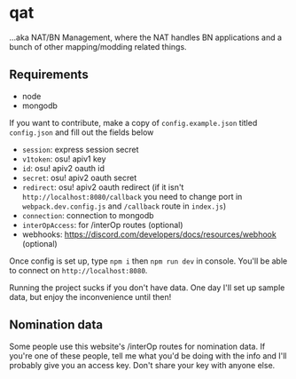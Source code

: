 # qat

...aka NAT/BN Management, where the NAT handles BN applications and a bunch of other mapping/modding related things.

## Requirements

- node
- mongodb

If you want to contribute, make a copy of `config.example.json` titled `config.json` and fill out the fields below

- `session`: express session secret
- `v1token`: osu! apiv1 key
- `id`: osu! apiv2 oauth id
- `secret`: osu! apiv2 oauth secret
- `redirect`: osu! apiv2 oauth redirect (if it isn't `http://localhost:8080/callback` you need to change port in `webpack.dev.config.js` and `/callback` route in `index.js`)
- `connection`: connection to mongodb
- `interOpAccess`: for /interOp routes (optional)
- webhooks: https://discord.com/developers/docs/resources/webhook (optional)

Once config is set up, type `npm i` then `npm run dev` in console. You'll be able to connect on `http://localhost:8080`. 

Running the project sucks if you don't have data. One day I'll set up sample data, but enjoy the inconvenience until then!

## Nomination data

Some people use this website's /interOp routes for nomination data. If you're one of these people, tell me what you'd be doing with the info and I'll probably give you an access key. Don't share your key with anyone else.